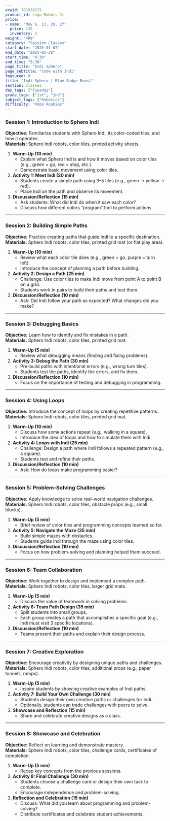 ```yaml
---
ecwid: 701939275
product_id: Lego-Robots-Jr
price:
- name: "May 6, 13, 20, 27"
  price: 135
  inventory: 3
weight: "409"
category: "Session Classes"
start_date: "2025-01-07"
end_date: "2025-01-28"
start_time: "4:30"
end_time: "5:30"
page_title: "Indi Sphero"
page_subtitle: "Code with Indi"
featured: 0
title: "Indi Sphero | Blue Ridge Boost"
section: classes
day_tags: ["Tuesday"]
grade_tags: ["1st", "2nd"]
subject_tags: ["Robotics"]
difficulty: "Robo Rookies"
---
```

<h3><strong>Session 1: Introduction to Sphero Indi</strong></h3><p><strong>Objective:</strong> Familiarize students with Sphero Indi, its color-coded tiles, and how it operates.<br> <strong>Materials:</strong> Sphero Indi robots, color tiles, printed activity sheets.</p><ol> <li><strong>Warm-Up (10 min)</strong> <ul> <li>Explain what Sphero Indi is and how it moves based on color tiles (e.g., green = go, red = stop, etc.).</li> <li>Demonstrate basic movement using color tiles.</li> </ul> </li> <li><strong>Activity 1: Meet Indi (20 min)</strong> <ul> <li>Students create a simple path using 3–5 tiles (e.g., green → yellow → red).</li> <li>Place Indi on the path and observe its movement.</li> </ul> </li> <li><strong>Discussion/Reflection (15 min)</strong> <ul> <li>Ask students: What did Indi do when it saw each color?</li> <li>Discuss how different colors "program" Indi to perform actions.</li> </ul> </li> </ol><hr><h3><strong>Session 2: Building Simple Paths</strong></h3><p><strong>Objective:</strong> Practice creating paths that guide Indi to a specific destination.<br> <strong>Materials:</strong> Sphero Indi robots, color tiles, printed grid mat (or flat play area).</p><ol> <li><strong>Warm-Up (10 min)</strong> <ul> <li>Review what each color tile does (e.g., green = go, purple = turn left).</li> <li>Introduce the concept of planning a path before building.</li> </ul> </li> <li><strong>Activity 2: Design a Path (25 min)</strong> <ul> <li>Challenge: Use color tiles to make Indi move from point A to point B on a grid.</li> <li>Students work in pairs to build their paths and test them.</li> </ul> </li> <li><strong>Discussion/Reflection (10 min)</strong> <ul> <li>Ask: Did Indi follow your path as expected? What changes did you make?</li> </ul> </li> </ol><hr><h3><strong>Session 3: Debugging Basics</strong></h3><p><strong>Objective:</strong> Learn how to identify and fix mistakes in a path.<br> <strong>Materials:</strong> Sphero Indi robots, color tiles, printed grid mat.</p><ol> <li><strong>Warm-Up (5 min)</strong> <ul> <li>Review what debugging means (finding and fixing problems).</li> </ul> </li> <li><strong>Activity 3: Debug the Path (30 min)</strong> <ul> <li>Pre-build paths with intentional errors (e.g., wrong turn tiles).</li> <li>Students test the paths, identify the errors, and fix them.</li> </ul> </li> <li><strong>Discussion/Reflection (10 min)</strong> <ul> <li>Focus on the importance of testing and debugging in programming.</li> </ul> </li> </ol><hr><h3><strong>Session 4: Using Loops</strong></h3><p><strong>Objective:</strong> Introduce the concept of loops by creating repetitive patterns.<br> <strong>Materials:</strong> Sphero Indi robots, color tiles, printed grid mat.</p><ol> <li><strong>Warm-Up (10 min)</strong> <ul> <li>Discuss how some actions repeat (e.g., walking in a square).</li> <li>Introduce the idea of loops and how to simulate them with Indi.</li> </ul> </li> <li><strong>Activity 4: Loops with Indi (25 min)</strong> <ul> <li>Challenge: Design a path where Indi follows a repeated pattern (e.g., a square).</li> <li>Students test and refine their paths.</li> </ul> </li> <li><strong>Discussion/Reflection (10 min)</strong> <ul> <li>Ask: How do loops make programming easier?</li> </ul> </li> </ol><hr><h3><strong>Session 5: Problem-Solving Challenges</strong></h3><p><strong>Objective:</strong> Apply knowledge to solve real-world navigation challenges.<br> <strong>Materials:</strong> Sphero Indi robots, color tiles, obstacle props (e.g., small blocks).</p><ol> <li><strong>Warm-Up (5 min)</strong> <ul> <li>Brief review of color tiles and programming concepts learned so far.</li> </ul> </li> <li><strong>Activity 5: Navigate the Maze (35 min)</strong> <ul> <li>Build simple mazes with obstacles.</li> <li>Students guide Indi through the maze using color tiles.</li> </ul> </li> <li><strong>Discussion/Reflection (10 min)</strong> <ul> <li>Focus on how problem-solving and planning helped them succeed.</li> </ul> </li> </ol><hr><h3><strong>Session 6: Team Collaboration</strong></h3><p><strong>Objective:</strong> Work together to design and implement a complex path.<br> <strong>Materials:</strong> Sphero Indi robots, color tiles, larger grid mats.</p><ol> <li><strong>Warm-Up (5 min)</strong> <ul> <li>Discuss the value of teamwork in solving problems.</li> </ul> </li> <li><strong>Activity 6: Team Path Design (35 min)</strong> <ul> <li>Split students into small groups.</li> <li>Each group creates a path that accomplishes a specific goal (e.g., Indi must visit 3 specific locations).</li> </ul> </li> <li><strong>Discussion/Reflection (10 min)</strong> <ul> <li>Teams present their paths and explain their design process.</li> </ul> </li> </ol><hr><h3><strong>Session 7: Creative Exploration</strong></h3><p><strong>Objective:</strong> Encourage creativity by designing unique paths and challenges.<br> <strong>Materials:</strong> Sphero Indi robots, color tiles, additional props (e.g., paper tunnels, ramps).</p><ol> <li><strong>Warm-Up (5 min)</strong> <ul> <li>Inspire students by showing creative examples of Indi paths.</li> </ul> </li> <li><strong>Activity 7: Build Your Own Challenge (30 min)</strong> <ul> <li>Students design their own creative paths or challenges for Indi.</li> <li>Optionally, students can trade challenges with peers to solve.</li> </ul> </li> <li><strong>Showcase and Reflection (15 min)</strong> <ul> <li>Share and celebrate creative designs as a class.</li> </ul> </li> </ol><hr><h3><strong>Session 8: Showcase and Celebration</strong></h3><p><strong>Objective:</strong> Reflect on learning and demonstrate mastery.<br> <strong>Materials:</strong> Sphero Indi robots, color tiles, challenge cards, certificates of completion.</p><ol> <li><strong>Warm-Up (5 min)</strong> <ul> <li>Recap key concepts from the previous sessions.</li> </ul> </li> <li><strong>Activity 8: Final Challenge (30 min)</strong> <ul> <li>Students choose a challenge card or design their own task to complete.</li> <li>Encourage independence and problem-solving.</li> </ul> </li> <li><strong>Reflection and Celebration (15 min)</strong> <ul> <li>Discuss: What did you learn about programming and problem-solving?</li> <li>Distribute certificates and celebrate student achievements.</li></ul></li></ol><!--
<p>
	This four-class sequence introduces the students to the world of robotics and coding. Students will construct Lego models that use motors and lights and create code to bring their creations to life. This class is suitable for students with no previous experience using Lego robots.
</p>
<h3>Introducing the Next Generation of Coders!</h3>
<p>The Fundamentals of Coding with SPIKE Essential is the fun and engaging way to teach your elementary students essential STEM skills.
</p>
<p>Through interactive projects and robotics using the LEGO SPIKE Essential kit, children will learn programming basics like sequences, algorithms, conditional logic, and repetition. They will apply these concepts by building real-world machines like excavators and cranes.
</p>
<h4>Unit 1: Light Up Snackbot</h4>
<p>
	Snackbot is a robot designed to deliver snacks to office workers. It communicates using lights and sounds. Build a robot like Snackbot and use the Light Matrix to display colored patterns and messages! Source: CS2N.
</p>
<h4>Unit 2: Spinny Snackbot</h4>
<p>
	It's snack time! In this unit, you will learn how to make Snackbot deliver snacks by attaching and programming the motor to make it move. Source: CS2N.
</p>
<h4>Unit 3: Buggy Bugs</h4>
<p>
	Not every program is perfect, some may have errors (a.k.a "bugs"). Let's identify the errors and make a plan to fix them! Source: CS2N.
</p>
<h4>Unit 4: Journey on the Moon</h4>
<p>
	Iris is a lunar rover that drives on the moon collecting data for geological sciences. Build your Iris robot and program it to move forward and explore on the moon! Source: CS2N.
</p>
<h4>
Unit 5: Dodging Craters
</h4>
<p>Iris may come across some craters on the moon. Program the robot to be able to turn so that you don't run into them! Source: CS2N.
</p>
<h4>Unit 6: Strawberry Spotting</h4>
<p>Build the Strawberry Plant Sorter. Use the Color Sensor to detect red ripe strawberries! Source: CS2N.
</p>
<h4>Unit 7: Chatty Alien</h4>
<p>What would you do if you met a real alien? This individual is sweet and friendly, but how do you communicate with him? Try it yourself and see how this Chatty Alien reacts to your attempts. Source: robocamp.
</p>
<h4>Unit 8: Dice</h4>
<p>
	Monopoly, Risk, or maybe Boggle? Regardless of the name of your favorite board game, there's a good chance that playing it requires a dice. Build and program your game dice to make every game even more exciting! Source: robocamp.
</p>
-->
